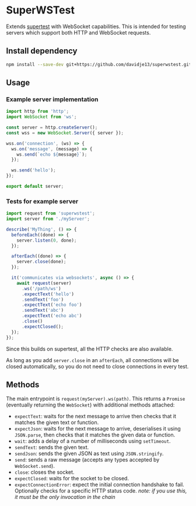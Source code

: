 # SuperWSTest

Extends [supertest](https://github.com/visionmedia/supertest) with
WebSocket capabilities. This is intended for testing servers which
support both HTTP and WebSocket requests.

## Install dependency

```bash
npm install --save-dev git+https://github.com/davidje13/superwstest.git#semver:^1.0.4
```

## Usage

### Example server implementation

```javascript
import http from 'http';
import WebSocket from 'ws';

const server = http.createServer();
const wss = new WebSocket.Server({ server });

wss.on('connection', (ws) => {
  ws.on('message', (message) => {
    ws.send(`echo ${message}`);
  });

  ws.send('hello');
});

export default server;
```

### Tests for example server

```javascript
import request from 'superwstest';
import server from './myServer';

describe('MyThing', () => {
  beforeEach((done) => {
    server.listen(0, done);
  });

  afterEach((done) => {
    server.close(done);
  });

  it('communicates via websockets', async () => {
    await request(server)
      .ws('/path/ws')
      .expectText('hello')
      .sendText('foo')
      .expectText('echo foo')
      .sendText('abc')
      .expectText('echo abc')
      .close()
      .expectClosed();
  });
});
```

Since this builds on supertest, all the HTTP checks are also available.

As long as you add `server.close` in an `afterEach`, all connections
will be closed automatically, so you do not need to close connections
in every test.

## Methods

The main entrypoint is `request(myServer).ws(path)`. This returns a
`Promise` (eventually returning the `WebSocket`) with additional
methods attached:

- `expectText`: waits for the next message to arrive then checks that
  it matches the given text or function.
- `expectJson`: waits for the next message to arrive, deserialises it
  using `JSON.parse`, then checks that it matches the given data or
  function.
- `wait`: adds a delay of a number of milliseconds using `setTimeout`.
- `sendText`: sends the given text.
- `sendJson`: sends the given JSON as text using `JSON.stringify`.
- `send`: sends a raw message (accepts any types accepted by
  `WebSocket.send`).
- `close`: closes the socket.
- `expectClosed`: waits for the socket to be closed.
- `expectConnectionError`: expect the initial connection handshake to
  fail. Optionally checks for a specific HTTP status code.
  *note: if you use this, it must be the only invocation in the chain*
